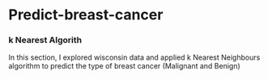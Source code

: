 # Predict-breast-cancer
### k Nearest Algorith

In this section, I explored wisconsin data and applied k Nearest Neighbours algorithm to predict the type of breast cancer (Malignant and Benign)
